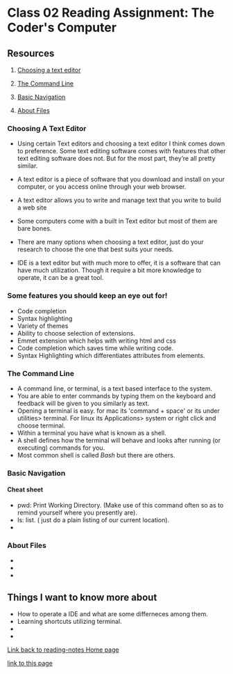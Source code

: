 # Class 02 Reading Assignment: The Coder's Computer

## Resources

1. [Choosing a text editor](https://codefellows.github.io/code-102-guide/curriculum/class-02/Choosing-A-Text-Editor--The-Older-Coder.pdf)

2. [The Command Line](https://ryanstutorials.net/linuxtutorial/commandline.php)

3. [Basic Navigation](https://ryanstutorials.net/linuxtutorial/navigation.php)

4. [About Files](https://ryanstutorials.net/linuxtutorial/aboutfiles.php)

### Choosing A Text Editor

- Using certain Text editors and choosing a text editor I think comes down to preference.
Some text editing software comes with features that other text editing
software does not. But for the most part, they’re all pretty similar.

- A text editor is a piece of software that you download and install on
your computer, or you access online through your web browser.

- A text editor allows you to write and manage text that you write
to build a web site

- Some computers come with a built in Text editor but most of them are bare bones.

- There are many options when choosing a text editor, just do your research to choose the one that best suits your needs.

- IDE is a text editor but with much more to offer, it is a software that can have much utilization. Though it require a bit more knowledge to operate, it can be a great tool.

### Some features you should keep an eye out for!

- Code completion 
- Syntax highlighting 
- Variety of themes
- Ability to choose selection of
  extensions. 
- Emmet extension which helps with writing html and css
- Code completion which saves time while writing code.
- Syntax Highlighting which differentiates attributes from elements.

### The Command Line

- A command line, or terminal, is a text based interface to the system. 
- You are able to enter commands by typing them on the keyboard and feedback will be given to you similarly as text.
- Opening a terminal is easy. for mac its 'command + space' or its under utilities> terminal. 
  For linux its Applications> system or right click and choose terminal.
- Within a terminal you have what is known as a shell. 
- A shell defines how the terminal will behave and looks after running (or executing) commands for you.
- Most common shell is called *Bash* but there are others.



### Basic Navigation

#### Cheat sheet
- pwd: Print Working Directory. (Make use of this command often so as to remind yourself where you presently are).
- ls: list. ( just do a plain listing of our current location).
- 


### About Files


- 
- 
- 

## Things I want to know more about

-  How to operate a IDE and what are some differneces among them.
-  Learning shortcuts utilizing terminal.
- 
- 

[Link back to reading-notes Home page](https://arturovaladez1.github.io/reading-notes/)

[link to this page](https://arturovaladez1.github.io/reading-notes/Class2notes/)

